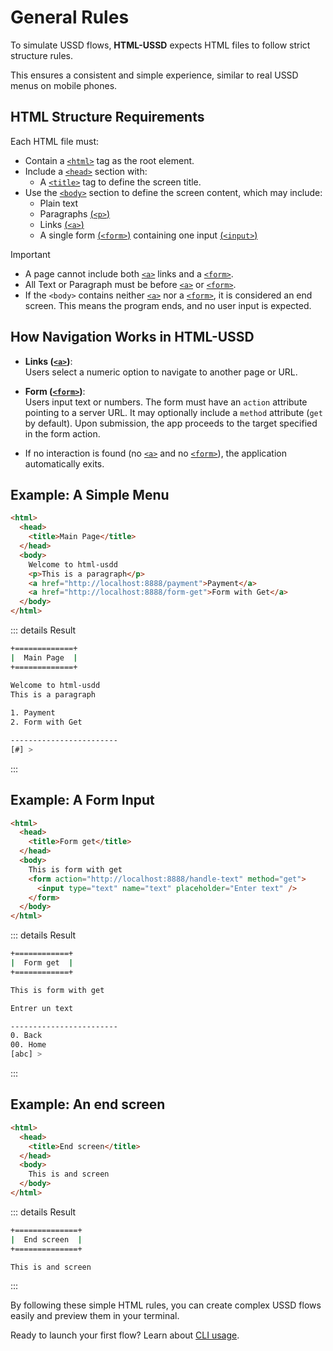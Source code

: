 # General Rules

To simulate USSD flows, **HTML-USSD** expects HTML files to follow strict structure rules.

This ensures a consistent and simple experience, similar to real USSD menus on mobile phones.

## HTML Structure Requirements

Each HTML file must:

- Contain a [`<html>`](./tags/html-tag) tag as the root element.
- Include a [`<head>`](./tags/head-tag)  section with:
  - A [`<title>`](./tags/title-tag.md) tag to define the screen title.
- Use the [`<body>`](./tags/body-tag)  section to define the screen content, which may include:
  - Plain text
  - Paragraphs [(`<p>`)](./tags/p-tag) 
  - Links [(`<a>`)](./tags/a-tag) 
  - A single form [(`<form>`)](./tags/form-tag)  containing one input [(`<input>`)](./tags/input-tag) 

> [!IMPORTANT]
>
> - A page cannot include both [`<a>`](./tags/a-tag) links and a [`<form>`](./tags/form-tag).
> - All Text or Paragraph must be before [`<a>`](./tags/a-tag) or [`<form>`](./tags/form-tag).
> - If the `<body>` contains neither [`<a>`](./tags/a-tag) nor a [`<form>`](./tags/form-tag), it is considered an end screen. This means the program ends, and no user input is expected.

## How Navigation Works in HTML-USSD

- **Links ([`<a>`](./tags/a-tag))**:  
  Users select a numeric option to navigate to another page or URL.

- **Form ([`<form>`](./tags/form-tag))**:  
  Users input text or numbers. The form must have an `action` attribute pointing to a server URL. It may optionally include a `method` attribute (`get` by default). Upon submission, the app proceeds to the target specified in the form action.

- If no interaction is found (no [`<a>`](./tags/a-tag) and no [`<form>`](./tags/form-tag)), the application automatically exits.

## Example: A Simple Menu

```html
<html>
  <head>
    <title>Main Page</title>
  </head>
  <body>
    Welcome to html-usdd
    <p>This is a paragraph</p>
    <a href="http://localhost:8888/payment">Payment</a>
    <a href="http://localhost:8888/form-get">Form with Get</a>
  </body>
</html>
```

::: details Result

```bash
+=============+
|  Main Page  |
+=============+

Welcome to html-usdd
This is a paragraph
    
1. Payment
2. Form with Get

------------------------
[#] > 
```

:::

## Example: A Form Input

```html
<html>
  <head>
    <title>Form get</title>
  </head>
  <body>
    This is form with get
    <form action="http://localhost:8888/handle-text" method="get">
      <input type="text" name="text" placeholder="Enter text" />
    </form>
  </body>
</html>

```

::: details Result

```bash
+============+
|  Form get  |
+============+

This is form with get

Entrer un text

------------------------
0. Back
00. Home
[abc] > 
```

:::

## Example: An end screen

```html
<html>
  <head>
    <title>End screen</title>
  </head>
  <body>
    This is and screen
  </body>
</html>

```

::: details Result

```bash
+==============+
|  End screen  |
+==============+

This is and screen
```

:::

By following these simple HTML rules, you can create complex USSD flows easily and preview them in your terminal.

Ready to launch your first flow? Learn about [CLI usage](./index).
